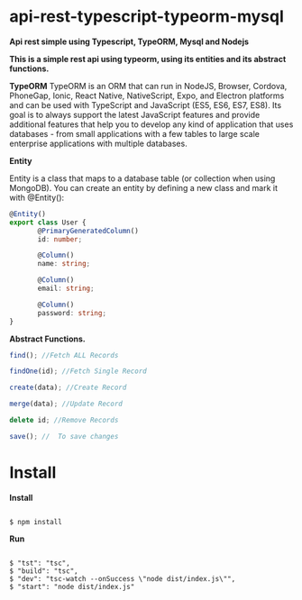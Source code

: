 # api-rest-typescript-typeorm-mysql

**Api rest simple using Typescript, TypeORM, Mysql and Nodejs**

**This is a simple rest api using typeorm, using its entities and its abstract functions.**

**TypeORM**
TypeORM is an ORM that can run in NodeJS, Browser, Cordova, PhoneGap, Ionic, React Native, NativeScript, Expo, and Electron platforms and can be used with TypeScript and JavaScript (ES5, ES6, ES7, ES8). Its goal is to always support the latest JavaScript features and provide additional features that help you to develop any kind of application that uses databases - from small applications with a few tables to large scale enterprise applications with multiple databases.

**Entity**

Entity is a class that maps to a database table (or collection when using MongoDB). You can create an entity by defining a new class and mark it with @Entity():

```typescript
@Entity()
export class User {
       @PrimaryGeneratedColumn()
       id: number;

       @Column()
       name: string;

       @Column()
       email: string;

       @Column()
       password: string;
}
```

**Abstract Functions.**

```typescript
find(); //Fetch ALL Records

findOne(id); //Fetch Single Record

create(data); //Create Record

merge(data); //Update Record

delete id; //Remove Records

save(); //  To save changes
```

# Install

**Install**

```console

$ npm install

```

**Run**

```console

$ "tst": "tsc",
$ "build": "tsc",
$ "dev": "tsc-watch --onSuccess \"node dist/index.js\"",
$ "start": "node dist/index.js"

```
